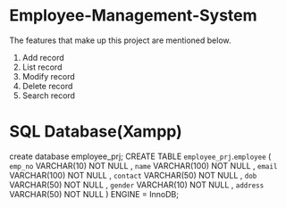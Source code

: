 # Employee-Management-System

The features that make up this project are mentioned below.
1. Add record
2. List record
3. Modify record
4. Delete record
5. Search record

# SQL Database(Xampp)
create database employee_prj;
CREATE TABLE `employee_prj`.`employee` ( `emp_no` VARCHAR(10) NOT NULL , `name` VARCHAR(100) NOT NULL , `email` VARCHAR(100) NOT NULL , `contact` VARCHAR(50) NOT NULL , `dob` VARCHAR(50) NOT NULL , `gender` VARCHAR(10) NOT NULL , `address` VARCHAR(50) NOT NULL ) ENGINE = InnoDB;
